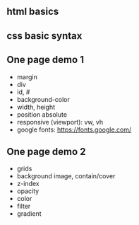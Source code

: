 ## html basics

## css basic syntax

## One page demo 1
- margin
- div
- id, #
- background-color
- width, height
- position absolute
- responsive (viewport): vw, vh
- google fonts: https://fonts.google.com/

## One page demo 2
- grids
- background image, contain/cover
- z-index
- opacity
- color
- filter
- gradient
